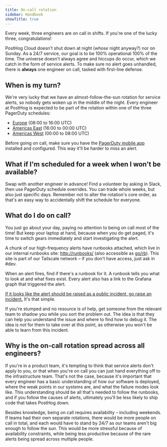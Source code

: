 ```yaml
---
title: On-call rotation
sidebar: Handbook
showTitle: true
---
```


Every week, three engineers are on call in shifts. If you're one of the lucky three, congratulations!

PostHog Cloud doesn't shut down at night (_whose_ night anyway?) nor on Sunday. As a 24/7 service, our goal is to be 100% operational 100% of the time. The universe doesn't always agree and hiccups do occur, which we catch in the form of service alerts. To make sure no alert goes unhandled, there is **always** one engineer on call, tasked with first-line defense.

## When is my turn?

We're very lucky that we have an almost-follow-the-sun rotation for service alerts, so nobody gets woken up in the middle of the night. Every engineer at PostHog is expected to be part of the rotation within one of the three PagerDuty schedules:

- [Europe](https://posthog.pagerduty.com/schedules#PF7ZGBT) (08:00 to 16:00 UTC)
- [Americas East](https://posthog.pagerduty.com/schedules#PW1E9Y4) (16:00 to 00:00 UTC)
- [Americas West](https://posthog.pagerduty.com/schedules#P3J10CZ) (00:00 to 08:00 UTC)

Before going on call, make sure you have the [PagerDuty mobile app](https://support.pagerduty.com/docs/mobile-app) installed and configured. This way it'll be harder to miss an alert.

## What if I'm scheduled for a week when I won't be available?

Swap with another engineer in advance! Find a volunteer by asking in Slack, then use PagerDuty schedule overrides. You can trade whole weeks, but also just specific days. Remember not to alter the rotation's core order, as that's an easy way to accidentally shift the schedule for everyone.

## What do I do on call?

You just go about your day, paying no attention to being on call most of the time! But keep your laptop at hand, because when you do get paged, it's time to switch gears immediately and start investigating the alert.

A chunk of our high-frequency alerts have runbooks attached, which live in our internal runbooks site: [http://runbooks/](http://runbooks/) (also accessible as [go/rb](http://go/rb/)). This site is part of our Tailscale network – if you don't have access, just ask in #dev.

When an alert fires, find if there's a runbook for it. A runbook tells you what to look at and what fixes exist. Every alert also has a link to the Grafana graph that triggered the alert.

[If it looks like the alert should be raised as a public incident, go raise an incident.](https://posthog.com/handbook/engineering/incidents) It's that simple.

If you're stumped and no resource is of help, get someone from the relevant team to shadow you while you sort the problem out. The idea is that they can help you understand the issue and where to find how to debug it. The idea is _not_ for them to take over at this point, as otherwise you won't be able to learn from this incident.

## Why is the on-call rotation spread across all engineers?

If you're in a product team, it's tempting to think that service alerts don't apply to you, or that when you're on call you can just hand everything off to the infrastructure team. That's not the case, because it's important that every engineer has a basic understanding of how our software is deployed, where the weak points in our systems are, and what the failure modes look like. This understanding should be all that's needed to follow the runbooks, and if you follow the causes of alerts, ultimately you'll be less likely to ship code that takes PostHog down.

Besides knowledge, being on call requires availability – including weekends. If teams had their own separate rotations, there would be more people on call in total, and each would have to stand by 24/7 as our teams aren't big enough to follow the sun. This would be more stressful because of availability constraints, while being less productive because of the rare alerts being spread across multiple people.
